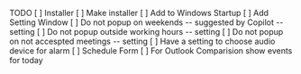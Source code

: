 ﻿TODO
[ ] Installer
    [ ] Make installer
    [ ] Add to Windows Startup 
[ ] Add Setting Window
    [ ] Do not popup on weekends -- suggested by Copilot -- setting
    [ ] Do not popup outside working hours -- setting
    [ ] Do not popup on not accespted meetings -- setting
[ ] Have a setting to choose audio device for alarm
[ ] Schedule Form
    [ ] For Outlook Comparision show events for today 

